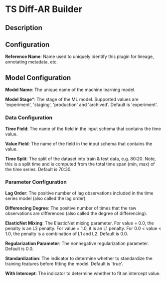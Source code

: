 
# TS Diff-AR Builder

## Description

## Configuration
**Reference Name**: Name used to uniquely identify this plugin for lineage, annotating metadata, etc.

## Model Configuration
**Model Name**: The unique name of the machine learning model.

**Model Stage***: The stage of the ML model. Supported values are 'experiment', 'staging', 'production'
and 'archived'. Default is 'experiment'.

### Data Configuration
**Time Field**: The name of the field in the input schema that contains the time value.

**Value Field**: The name of the field in the input schema that contains the value.

**Time Split**: The split of the dataset into train & test data, e.g. 80:20. Note, this is a split time
and is computed from the total time span (min, max) of the time series. Default is 70:30.

### Parameter Configuration
**Lag Order**: The positive number of lag observations included in the time series model (also called
the lag order).

**Differencing Degree**: The positive number of times that the raw observations are differenced (also called
the degree of differencing).

**ElasticNet Mixing**: The ElasticNet mixing parameter. For value = 0.0, the penalty is an L2 penalty.
For value = 1.0, it is an L1 penalty. For 0.0 < value < 1.0, the penalty is a combination of L1 and L2.
Default is 0.0.

**Regularization Parameter**: The nonnegative regularization parameter. Default is 0.0.

**Standardization**: The indicator to determine whether to standardize the training features before fitting
the model. Default is 'true'.

**With Intercept**: The indicator to determine whether to fit an intercept value.
